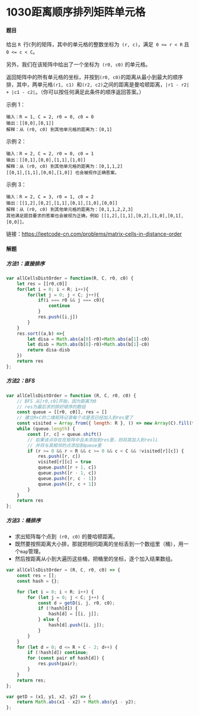 # 1030距离顺序排列矩阵单元格

#### 题目

给出 `R `行` C `列的矩阵，其中的单元格的整数坐标为` (r, c)`，满足` 0 <= r < R` 且 `0 <= c < C`。

另外，我们在该矩阵中给出了一个坐标为` (r0, c0)` 的单元格。

返回矩阵中的所有单元格的坐标，并按到` (r0, c0) `的距离从最小到最大的顺序排，其中，两单元格`(r1, c1) `和` (r2, c2) `之间的距离是曼哈顿距离，`|r1 - r2| + |c1 - c2|`。（你可以按任何满足此条件的顺序返回答案。）

示例 1：

```
输入：R = 1, C = 2, r0 = 0, c0 = 0
输出：[[0,0],[0,1]]
解释：从 (r0, c0) 到其他单元格的距离为：[0,1]
```


示例 2：

```
输入：R = 2, C = 2, r0 = 0, c0 = 1
输出：[[0,1],[0,0],[1,1],[1,0]]
解释：从 (r0, c0) 到其他单元格的距离为：[0,1,1,2]
[[0,1],[1,1],[0,0],[1,0]] 也会被视作正确答案。
```


示例 3：

```
输入：R = 2, C = 3, r0 = 1, c0 = 2
输出：[[1,2],[0,2],[1,1],[0,1],[1,0],[0,0]]
解释：从 (r0, c0) 到其他单元格的距离为：[0,1,1,2,2,3]
其他满足题目要求的答案也会被视为正确，例如 [[1,2],[1,1],[0,2],[1,0],[0,1],[0,0]]。
```


链接：https://leetcode-cn.com/problems/matrix-cells-in-distance-order



#### 解题

##### 方法1：直接排序

```js
var allCellsDistOrder = function(R, C, r0, c0) {
    let res = [[r0,c0]]
    for(let i = 0; i < R; i++){
        for(let j = 0; j < C; j++){
            if(i === r0 && j === c0){
                continue
            }
            res.push([i,j])
        }
    }
    res.sort((a,b) =>{
        let disa = Math.abs(a[0]-r0)+Math.abs(a[1]-c0)
        let disb = Math.abs(b[0]-r0)+Math.abs(b[1]-c0)
        return disa-disb
    })
    return res
};
```

##### 方法2：BFS

```js
var allCellsDistOrder = function (R, C, r0, c0) {
    // BFS 从[r0,c0]开始，因为距离为0
    // res为最后求的排好顺序的数组
    const queue = [[r0, c0]], res = []    
    // 建立R×C的二维矩阵记录每个点是否已经加入到res里了
    const visited = Array.from({ length: R }, () => new Array(C).fill(false))
    while (queue.length) {
        const [r, c] = queue.shift()
        // 如果该点存在在矩阵中且未添加到res里，则将其加入到resli
        // 并将与其相邻的点添加到queue里
        if (r >= 0 && r < R && c >= 0 && c < C && !visited[r][c]) {
            res.push([r, c])
            visited[r][c] = true
            queue.push([r + 1, c])
            queue.push([r - 1, c])
            queue.push([r, c - 1])
            queue.push([r, c + 1])
        }
    }
    return res
};
```

##### 方法3：桶排序

+ 求出矩阵每个点到` (r0, c0)` 的曼哈顿距离。
+ 既然要按照距离大小排，那就把相同距离的坐标丢到一个数组里（桶），用一个`map`管理。
+ 然后按距离从小到大遍历这些桶，把桶里的坐标，逐个加入结果数组。

```js
var allCellsDistOrder = (R, C, r0, c0) => {
    const res = [];
    const hash = {};

    for (let i = 0; i < R; i++) {
        for (let j = 0; j < C; j++) {
            const d = getD(i, j, r0, c0);
            if (!hash[d]) {
                hash[d] = [[i, j]];
            } else {
                hash[d].push([i, j]);
            }
        }
    }
    for (let d = 0; d <= R + C - 2; d++) {
        if (!hash[d]) continue;
        for (const pair of hash[d]) {
            res.push(pair);
        }
    }
    return res;
};

var getD = (x1, y1, x2, y2) => {
    return Math.abs(x1 - x2) + Math.abs(y1 - y2);
};
```

